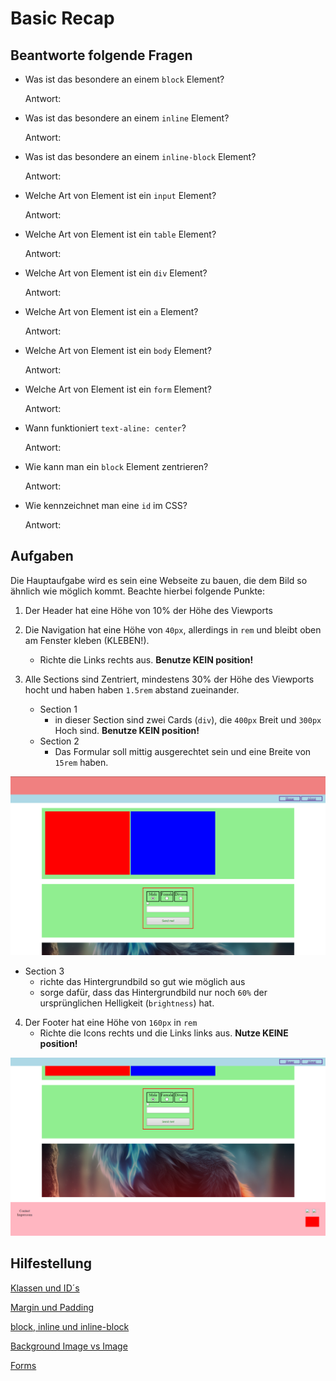 # Basic Recap

## Beantworte folgende Fragen

- Was ist das besondere an einem `block` Element?

  Antwort:

- Was ist das besondere an einem `inline` Element?

  Antwort:

- Was ist das besondere an einem `inline-block` Element?

  Antwort:

- Welche Art von Element ist ein `input` Element?

  Antwort:

- Welche Art von Element ist ein `table` Element?

  Antwort:

- Welche Art von Element ist ein `div` Element?

  Antwort:

- Welche Art von Element ist ein `a` Element?

  Antwort:

- Welche Art von Element ist ein `body` Element?

  Antwort:

- Welche Art von Element ist ein `form` Element?

  Antwort:

- Wann funktioniert `text-aline: center`?

  Antwort:

- Wie kann man ein `block` Element zentrieren?

  Antwort:

- Wie kennzeichnet man eine `id` im CSS?

  Antwort:

## Aufgaben

Die Hauptaufgabe wird es sein eine Webseite zu bauen, die dem Bild so ähnlich wie möglich kommt. Beachte hierbei folgende Punkte:

1. Der Header hat eine Höhe von 10% der Höhe des Viewports

2. Die Navigation hat eine Höhe von `40px`, allerdings in `rem` und bleibt oben am Fenster kleben (KLEBEN!).

   - Richte die Links rechts aus. **Benutze KEIN position!**

3. Alle Sections sind Zentriert, mindestens 30% der Höhe des Viewports hocht und haben haben `1.5rem` abstand zueinander.

   - Section 1
     - in dieser Section sind zwei Cards (`div`), die `400px` Breit und `300px` Hoch sind. **Benutze KEIN position!**
   - Section 2
     - Das Formular soll mittig ausgerechtet sein und eine Breite von `15rem` haben.

![Beispielbild Oben](./images/recap_exmaple01.png)

- Section 3
  - richte das Hintergrundbild so gut wie möglich aus
  - sorge dafür, dass das Hintergrundbild nur noch `60%` der ursprünglichen Helligkeit (`brightness`) hat.

4. Der Footer hat eine Höhe von `160px` in `rem`
   - Richte die Icons rechts und die Links links aus. **Nutze KEINE position!**

![Beispielbild Unten](./images/recap_exmaple02.png)

## Hilfestellung

[Klassen und ID´s](https://github.com/dci-fbw-wd-24-d07-a/resources/tree/main/02-UIB/01-fundamentals/02-UI-styles-classes-id#classes-vs-idś)

[Margin und Padding](https://github.com/dci-fbw-wd-24-d07-a/resources/tree/main/02-UIB/04-data/02-forms#formular)

[block, inline und inline-block](https://github.com/dci-fbw-wd-24-d07-a/resources/tree/main/02-UIB/02-Boxes/01-UI-Box-Model#ändern-der-eigenschaften-eines-elementes)

[Background Image vs Image](https://github.com/dci-fbw-wd-24-d07-a/resources/tree/main/02-UIB/02-Boxes/02-ui-bg#background-image-vs-image)

[Forms](https://github.com/dci-fbw-wd-24-d07-a/resources/tree/main/02-UIB/04-data/02-forms#formular)
